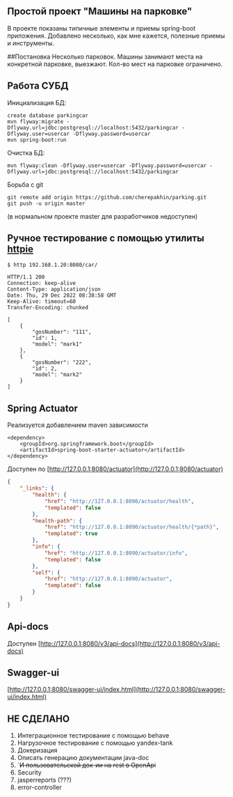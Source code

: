 ## Простой проект "Машины на парковке"
В проекте показаны типичные элементы и приемы spring-boot приложения. Добавлено несколько, как мне кажется, полезные приемы и инструменты.

##Постановка
Несколько парковок. Машины занимают места на конкретной парковке, выезжают. Кол-во мест на парковке ограничено.

## Работа СУБД
Инициализация БД:
````shell
create database parkingcar 
mvn flyway:migrate -Dflyway.url=jdbc:postgresql://localhost:5432/parkingcar -Dflyway.user=usercar -Dflyway.password=usercar
mvn spring-boot:run
````
Очистка БД:
````shell
mvn flyway:clean -Dflyway.user=usercar -Dflyway.password=usercar -Dflyway.url=jdbc:postgresql://localhost:5432/parkingcar
````

Борьба с git
````shell
git remote add origin https://github.com/cherepakhin/parking.git
git push -u origin master
````
(в нормальном проекте master для разработчиков недоступен)

## Ручное тестирование с помощью утилиты [httpie](https://httpie.io/)
````shell
$ http 192.168.1.20:8080/car/

HTTP/1.1 200 
Connection: keep-alive
Content-Type: application/json
Date: Thu, 29 Dec 2022 08:38:58 GMT
Keep-Alive: timeout=60
Transfer-Encoding: chunked

[
    {
        "gosNumber": "111",
        "id": 1,
        "model": "mark1"
    },
    {
        "gosNumber": "222",
        "id": 2,
        "model": "mark2"
    }
]
````
## Spring Actuator
Реализуется добавлением maven зависимости
````
<dependency>
    <groupId>org.springframework.boot</groupId>
    <artifactId>spring-boot-starter-actuator</artifactId>
</dependency>

````
Доступен по [http://127.0.0.1:8080/actuator](http://127.0.0.1:8080/actuator)
````json
{
    "_links": {
        "health": {
            "href": "http://127.0.0.1:8090/actuator/health",
            "templated": false
        },
        "health-path": {
            "href": "http://127.0.0.1:8090/actuator/health/{*path}",
            "templated": true
        },
        "info": {
            "href": "http://127.0.0.1:8090/actuator/info",
            "templated": false
        },
        "self": {
            "href": "http://127.0.0.1:8090/actuator",
            "templated": false
        }
    }
}
````
## Api-docs
Доступен [http://127.0.0.1:8080/v3/api-docs](http://127.0.0.1:8080/v3/api-docs)
## Swagger-ui
[http://127.0.0.1:8080/swagger-ui/index.html](http://127.0.0.1:8080/swagger-ui/index.html)
## НЕ СДЕЛАНО
1. Интеграционное тестирование с помощью behave
2. Нагрузочное тестирование с помощью yandex-tank
3. Докеризация
4. Описать генерацию документации java-doc
5. `~~И пользовательской док-ии на rest в OpenApi~~
6. Security
7. jasperreports (???)
8. error-controller

